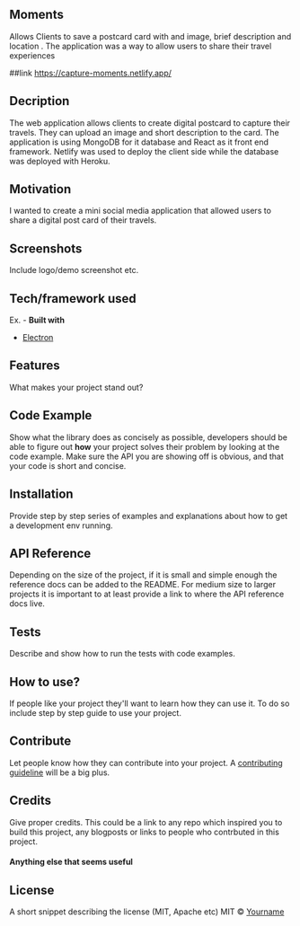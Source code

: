 ## Moments
Allows Clients to save a postcard card with and image, brief description and location . The application was a way to allow users to share their travel experiences

##link 
https://capture-moments.netlify.app/

## Decription
The web application allows clients to create digital postcard to capture their travels. They can upload an image and short description to the card. The application is using MongoDB for it database and React as it front end framework. Netlify was used to deploy the client side while the database was deployed with Heroku. 

## Motivation
I wanted to create a mini social media application that allowed users to share a digital post card of their travels. 

## Screenshots
Include logo/demo screenshot etc.

## Tech/framework used
Ex. -
<b>Built with</b>
- [Electron](https://electron.atom.io)

## Features
What makes your project stand out?

## Code Example
Show what the library does as concisely as possible, developers should be able to figure out **how** your project solves their problem by looking at the code example. Make sure the API you are showing off is obvious, and that your code is short and concise.

## Installation
Provide step by step series of examples and explanations about how to get a development env running.

## API Reference
Depending on the size of the project, if it is small and simple enough the reference docs can be added to the README. For medium size to larger projects it is important to at least provide a link to where the API reference docs live.

## Tests
Describe and show how to run the tests with code examples.

## How to use?
If people like your project they'll want to learn how they can use it. To do so include step by step guide to use your project.

## Contribute
Let people know how they can contribute into your project. A [contributing guideline](https://github.com/zulip/zulip-electron/blob/master/CONTRIBUTING.md) will be a big plus.

## Credits
Give proper credits. This could be a link to any repo which inspired you to build this project, any blogposts or links to people who contrbuted in this project. 

#### Anything else that seems useful
## License
A short snippet describing the license (MIT, Apache etc)
MIT © [Yourname]()
